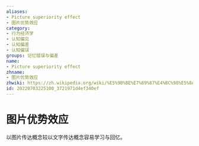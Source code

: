 ```yaml
---
aliases:
- Picture superiority effect
- 图片优势效应
category:
- 行为经济学
- 认知偏见
- 认知偏差
- 认知偏误
groups: 记忆错误与偏差
name:
- Picture superiority effect
zhname:
- 图片优势效应
zhwiki: https://zh.wikipedia.org/wiki/%E5%9B%BE%E7%89%87%E4%BC%98%E5%8A%BF%E6%95%88%E5%BA%94
id: 20220703225100_3721971d4ef340ef
---
```


# 图片优势效应

以图片传达概念较以文字传达概念容易学习与回忆。

